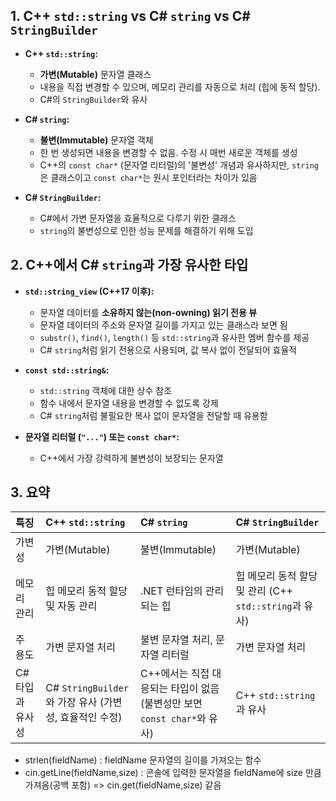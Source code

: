 
## 1. C++ `std::string` vs C# `string` vs C# `StringBuilder`

* **C++ `std::string`:**
    * **가변(Mutable)** 문자열 클래스
    * 내용을 직접 변경할 수 있으며, 메모리 관리를 자동으로 처리 (힙에 동적 할당).
    * C#의 `StringBuilder`와 유사

* **C# `string`:**
    * **불변(Immutable)** 문자열 객체
    * 한 번 생성되면 내용을 변경할 수 없음. 수정 시 매번 새로운 객체를 생성
    * C++의 `const char*` (문자열 리터럴)의 '불변성' 개념과 유사하지만, `string`은 클래스이고 `const char*`는 원시 포인터라는 차이가 있음

* **C# `StringBuilder`:**
    * C#에서 가변 문자열을 효율적으로 다루기 위한 클래스
    * `string`의 불변성으로 인한 성능 문제를 해결하기 위해 도입

## 2. C++에서 C# `string`과 가장 유사한 타입

* **`std::string_view` (C++17 이후):**
    * 문자열 데이터를 **소유하지 않는(non-owning) 읽기 전용 뷰**
    * 문자열 데이터의 주소와 문자열 길이를 가지고 있는 클래스라 보면 됨
    * `substr()`, `find()`, `length()` 등 `std::string`과 유사한 멤버 함수를 제공
    * C# `string`처럼 읽기 전용으로 사용되며, 값 복사 없이 전달되어 효율적

* **`const std::string&`:**
    * `std::string` 객체에 대한 상수 참조
    * 함수 내에서 문자열 내용을 변경할 수 없도록 강제
    * C# `string`처럼 불필요한 복사 없이 문자열을 전달할 때 유용함

* **문자열 리터럴 (`"..."`) 또는 `const char*`:**
    * C++에서 가장 강력하게 불변성이 보장되는 문자열

## 3. 요약

| 특징             | C++ `std::string`                                  | C# `string`                                     | C# `StringBuilder`                                 |
| :--------------- | :------------------------------------------------- | :---------------------------------------------- | :------------------------------------------------- |
| 가변성           | 가변(Mutable)                                     | 불변(Immutable)                                 | 가변(Mutable)                                     |
| 메모리 관리      | 힙 메모리 동적 할당 및 자동 관리                       | .NET 런타임의 관리되는 힙                         | 힙 메모리 동적 할당 및 관리 (C++ `std::string`과 유사) |
| 주 용도           | 가변 문자열 처리                                   | 불변 문자열 처리, 문자열 리터럴                  | 가변 문자열 처리                                   |
| C# 타입과 유사성 | C# `StringBuilder`와 가장 유사 (가변성, 효율적인 수정) | C++에서는 직접 대응되는 타입이 없음 (불변성만 보면 `const char*`와 유사) | C++ `std::string`과 유사                                |

- strlen(fieldName) : fieldName 문자열의 길이를 가져오는 함수
- cin.getLine(fieldName,size) : 콘솔에 입력한 문자열을 fieldName에 size 만큼 가져옴(공백 포함) => cin.get(fieldName,size) 같음